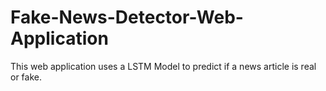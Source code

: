 # Fake-News-Detector-Web-Application
This web application uses a LSTM Model to predict if a news article is real or fake.
